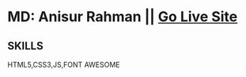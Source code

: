 # MD: Anisur Rahman || [Go Live Site](https://aranis121.github.io/Card-Section/)
## SKILLS
HTML5,CSS3,JS,FONT AWESOME